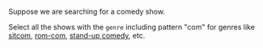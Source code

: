Suppose we are searching for a comedy show.

Select all the shows with the ``genre`` including pattern "com" for genres like [sitcom](https://en.wikipedia.org/wiki/Sitcom), [rom-com](https://en.wikipedia.org/wiki/Romantic_comedy), [stand-up comedy](https://en.wikipedia.org/wiki/Stand-up_comedy), etc.

